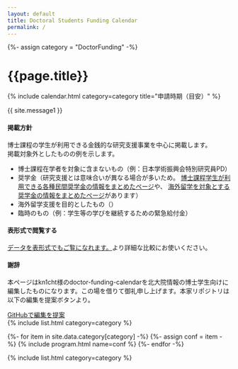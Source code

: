 ```yaml
---
layout: default
title: Doctoral Students Funding Calendar
permalink: /
---
```


{%- assign category = "DoctorFunding" -%}

<div class="container bg-white rounded p-4">
  <div class="row justify-content-center">
    <h1 class="display-4 text-center mt-3 mb-2">
      {{page.title}}
    </h1>
  </div>
</div>

<!-- Calendars in Category -->
{% include calendar.html category=category title="申請時期（目安）" %}

<div class="container bg-white rounded mt-5 mb-10 pt-3 pb-3">
  <div class="row justify-content-center">
    <div class="col-9 p-3">
      <p class="text-center">
        {{ site.message1 }}
      </p>
      <h4 class="text-center">掲載方針</h4>
      <p>
        博士課程の学生が利用できる金銭的な研究支援事業を中心に掲載します。<br>
        掲載対象外としたものの例を示します。
        <ul>
          <li>博士課程在学者を対象に含まないもの（例：日本学術振興会特別研究員PD）</li>
          <li>
            奨学金（研究支援とは意味合いが異なる場合が多いため。
            <a href="https://washimaru-univ.com/minkankyufu-d-2022/" target="_blank" rel="noopener noreferrer">
            博士課程学生が利用できる各種民間奨学金の情報をまとめたページ</a>や、
            <a href="https://xplane.jp/application-prep-scholarship-list/" target="_blank" rel="noopener noreferrer">
            海外留学を対象とする奨学金の情報をまとめたページ</a>があります）
          </li>
          <li>海外留学支援を目的としたもの（）</li>
          <li>臨時のもの（例：学生等の学びを継続するための緊急給付金）</li>
        </ul>
      </p>
      <h4 class="text-center">表形式で閲覧する</h4>
      <p>
          <a href="{{site.baseurl}}/table">データを表形式でもご覧になれます。</a>より詳細な比較にお使いください。
      </p>
      <h4 class="text-center">謝辞</h4>
      <p>
        本ページはkn1cht様のdoctor-funding-calendarを北大院情報の博士学生向けに編集したものになります。この場を借りて御礼申し上げます。本家リポジトリは以下の編集を提案ボタンより。
      </p>
      <a href="https://github.com/kn1cht/doctor-funding-calendar/issues" class="btn btn-light" target="_blank" rel="noopener noreferrer">
        <i class="fab fa-github" aria-hidden="true"></i>
        GitHubで編集を提案
      </a>
    </div>
  </div>
</div>

<div class="container bg-white rounded mt-5 mb-10 p-4">
  <div class="row justify-content-center">
    <div class="col-9 text-center p-3">
      {% include list.html category=category %}
    </div>
  </div>
</div>

<!-- Funding Program Information with submission dates -->
{%- for item in site.data.category[category] -%}
{%- assign conf = item -%}
{% include program.html name=conf %}
{%- endfor -%}

<div class="container bg-white rounded p-4 mb-4">
  <div class="row justify-content-center">
    <div class="col-9 text-center p-3">
      {% include list.html category=category %}
    </div>
  </div>
</div>
